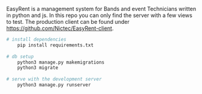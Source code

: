 EasyRent is a management system for Bands and event Technicians written in python and js. In this repo you can only find the server with a few views to test. The production client can be found under https://github.com/Nictec/EasyRent-client. 

``` bash 
# install dependencies 
    pip install requirements.txt 
    
# db setup 
    python3 manage.py makemigrations 
    python3 migrate 
    
# serve with the development server 
    python3 manage.py runserver 
    
```
